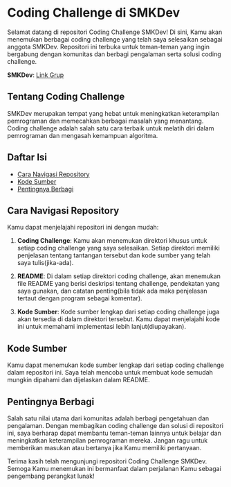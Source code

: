 # Coding Challenge di SMKDev

Selamat datang di repositori Coding Challenge SMKDev! Di sini, Kamu akan menemukan berbagai coding challenge yang telah saya selesaikan sebagai anggota SMKDev. Repositori ini terbuka untuk teman-teman yang ingin bergabung dengan komunitas dan berbagi pengalaman serta solusi coding challenge.

**SMKDev**: [Link Grup](https://www.smk.dev/wgyt)

## Tentang Coding Challenge

SMKDev merupakan tempat yang hebat untuk meningkatkan keterampilan pemrograman dan memecahkan berbagai masalah yang menantang. Coding challenge adalah salah satu cara terbaik untuk melatih diri dalam pemrograman dan mengasah kemampuan algoritma.

## Daftar Isi

- [Cara Navigasi Repository](#cara-navigasi-repository)
- [Kode Sumber](#kode-sumber)
- [Pentingnya Berbagi](#pentingnya-berbagi)

## Cara Navigasi Repository

Kamu dapat menjelajahi repositori ini dengan mudah:

1. **Coding Challenge**: Kamu akan menemukan direktori khusus untuk setiap coding challenge yang saya selesaikan. Setiap direktori memiliki penjelasan tentang tantangan tersebut dan kode sumber yang telah saya tulis(jika-ada).

2. **README**: Di dalam setiap direktori coding challenge, akan menemukan file README yang berisi deskripsi tentang challenge, pendekatan yang saya gunakan, dan catatan penting(bila tidak ada maka penjelasan tertaut dengan program sebagai komentar).

3. **Kode Sumber**: Kode sumber lengkap dari setiap coding challenge juga akan tersedia di dalam direktori tersebut. Kamu dapat menjelajahi kode ini untuk memahami implementasi lebih lanjut(diupayakan).

## Kode Sumber

Kamu dapat menemukan kode sumber lengkap dari setiap coding challenge dalam repositori ini. Saya telah mencoba untuk membuat kode semudah mungkin dipahami dan dijelaskan dalam README.

## Pentingnya Berbagi

Salah satu nilai utama dari komunitas adalah berbagi pengetahuan dan pengalaman. Dengan membagikan coding challenge dan solusi di repositori ini, saya berharap dapat membantu teman-teman lainnya untuk belajar dan meningkatkan keterampilan pemrograman mereka. Jangan ragu untuk memberikan masukan atau bertanya jika Kamu memiliki pertanyaan.

Terima kasih telah mengunjungi repositori Coding Challenge SMKDev. Semoga Kamu menemukan ini bermanfaat dalam perjalanan Kamu sebagai pengembang perangkat lunak!
